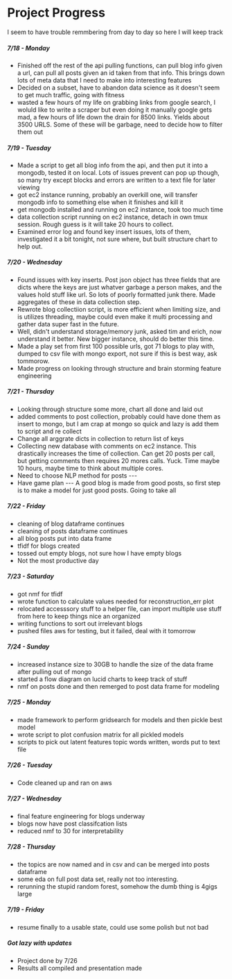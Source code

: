 # Project Progress
I seem to have trouble remmbering from day to day so here I will keep track

##### 7/18 - Monday
* Finished off the rest of the api pulling functions, can pull blog info given a url, can pull all posts given an id taken from that info. This brings down lots of meta data that I need to make into interesting features
* Decided on a subset, have to abandon data science as it doesn't seem to get much traffic, going with fitness
* wasted a few hours of my life on grabbing links from google search, I woluld like to write a scraper but even doing it manually google gets mad, a few hours of life down the drain for 8500 links. Yields about 3500 URLS. Some of these will be garbage, need to decide how to filter them out

##### 7/19 - Tuesday
* Made a script to get all blog info from the api, and then put it into a mongodb, tested it on local. Lots of issues prevent can pop up though, so many try except blocks and errors are written to a text file for later viewing
* got ec2 instance running, probably an overkill one, will transfer mongodb info to something else when it finishes and kill it
* get mongodb installed and running on ec2 instance, took too much time
* data collection script running on ec2 instance, detach in own tmux session. Rough guess is it will take 20 hours to collect.
* Examined error log and found key insert issues, lots of them, investigated it a bit tonight, not sure where, but built structure chart to help out.

##### 7/20 - Wednesday
* Found issues with key inserts. Post json object has three fields that are dicts where the keys are just whatver garbage a person makes, and the values hold stuff like url. So lots of poorly formatted junk there. Made aggregates of these in data collection step.
* Rewrote blog collectiion script, is more efficient when limiting size, and is utilizes threading, maybe could even make it multi processing and gather data super fast in the future.
* Well, didn't understand storage/memory junk, asked tim and erich, now understand it better. New bigger instance, should do better this time.
* Made a play set from first 100 possible urls, got 71 blogs to play with, dumped to csv file with mongo export, not sure if this is best way, ask tommorow.
* Made progress on looking through structure and brain storming feature engineering

##### 7/21 - Thursday
* Looking through structure some more, chart all done and laid out
* added comments to post collection, probably could have done them as insert to mongo, but I am crap at mongo so quick and lazy is add them to script and re collect
* Change all arggrate dicts in collection to return list of keys
* Collecting new database with comments on ec2 instance. This drastically increases the time of collection. Can get 20 posts per call, but getting comments then requires 20 mores calls. Yuck. Time maybe 10 hours, maybe time to think about multiple cores.
* Need to choose NLP method for posts ---
* Have game plan  --- A good blog is made from good posts, so first step is to make a model for just good posts. Going to take all

##### 7/22 - Friday
* cleaning of blog dataframe continues
* cleaning of posts dataframe continues
* all blog posts put into data frame
* tfidf for blogs created
* tossed out empty blogs, not sure how I have empty blogs
* Not the most productive day

##### 7/23 - Saturday
* got nmf for tfidf
* wrote function to calculate values needed for reconstruction_err plot
* relocated accesssory stuff to a helper file, can import multiple use stuff from here to keep things nice an organized
* writing functions to sort out irrelevant blogs
* pushed files aws for testing, but it failed, deal with it tomorrow

##### 7/24 - Sunday
* increased instance size to 30GB to handle the size of the data frame after pulling out of mongo
* started a flow diagram on lucid charts to keep track of stuff
* nmf on posts done and then remerged to post data frame for modeling

##### 7/25 - Monday
* made framework to perform gridsearch for models and then pickle best model
* wrote script to plot confusion matrix for all pickled models
* scripts to pick out latent features topic words written, words put to text file

##### 7/26 - Tuesday
* Code cleaned up and ran on aws

##### 7/27 - Wednesday
* final feature engineering for blogs underway
* blogs now have post classifcation lists
* reduced nmf to 30 for interpretability

##### 7/28 - Thursday
* the topics are now named and in csv and can be merged into posts dataframe
* some eda on full post data set, really not too interesting.
* rerunning the stupid random forest, somehow the dumb thing is 4gigs large

##### 7/19 - Friday
* resume finally to a usable state, could use some polish but not bad


##### Got lazy with updates
* Project done by 7/26
* Results all compiled and presentation made
